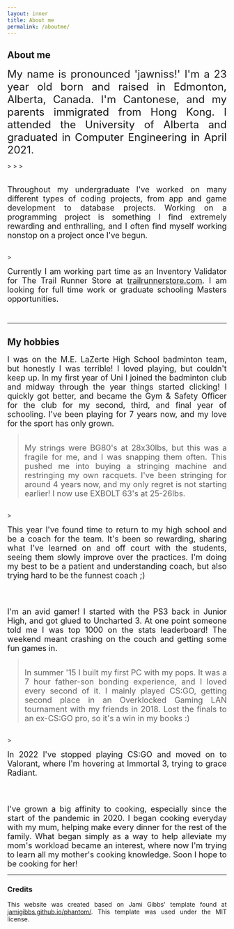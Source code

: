 ```yaml
---
layout: inner
title: About me
permalink: /aboutme/
---
```


<style>
.dark-mode-blockquote {
  border-left: 5px solid white;
}

.dark-mode-hr {
  border-top: 3px solid white;
}
</style>

<!-- Not sure why the text font is different -->
  <div>
  <!-- h2 I think is header 2 -->
    <h2> About me </h2>
    <!-- Most likely p for paragraph -->
    <p align=justify> <font size="5"> My name is pronounced 'jawniss!' I'm a 23 year old born and raised in Edmonton, Alberta, Canada. I'm Cantonese, and my parents immigrated from Hong Kong. I attended the University of Alberta and graduated in Computer Engineering in April 2021. </font></p>
  </div>
>
>
> <div align=justify> <p> <font size="4"> <br> Throughout my undergraduate I've worked on many different types of coding projects, from app and game development to database projects. Working on a programming project is something I find extremely rewarding and enthralling, and I often find myself working nonstop on a project once I've begun. </font> </p></div>
<br>
> <div align=justify> <p> <font size="4"> Currently I am working part time as an Inventory Validator for The Trail Runner Store at <a href="https://www.trailrunnerstore.com">trailrunnerstore.com</a>. I am looking for full time work or graduate schooling Masters opportunities. </font> </p> </div>
<br>

---

## My hobbies

<div align=justify> <p> <font size="4"> I was on the M.E. LaZerte High School badminton team, but honestly I was terrible! I loved playing, but couldn't keep up. In my first year of Uni I joined the badminton club and midway through the year things started clicking! I quickly got better, and became the Gym & Safety Officer for the club for my second, third, and final year of schooling. I've been playing for 7 years now, and my love for the sport has only grown. </font></p></div>

> <div align=justify> <p> <font size="4"> <br> My strings were BG80's at 28x30lbs, but this was a fragile for me, and I was snapping them often. This pushed me into buying a stringing machine and restringing my own racquets. I've been stringing for around 4 years now, and my only regret is not starting earlier! I now use EXBOLT 63's at 25-26lbs. </font> </p></div> 
<br>
> <div align=justify> <p> <font size="4"> This year I've found time to return to my high school and be a coach for the team. It's been so rewarding, sharing what I've learned on and off court with the students, seeing them slowly improve over the practices. I'm doing my best to be a patient and understanding coach, but also trying hard to be the funnest coach ;) </font></p> </div>

<br>
<br>

<div align=justify> <p> <font size="4"> I'm an avid gamer! I started with the PS3 back in Junior High, and got glued to Uncharted 3. At one point someone told me I was top 1000 on the stats leaderboard! The weekend meant crashing on the couch and getting some fun games in. </font> </p> </div> 

> <div align=justify> <p> <font size="4"> <br> In summer '15 I built my first PC with my pops. It was a 7 hour father-son bonding experience, and I loved every second of it. I mainly played CS:GO, getting second place in an Overklocked Gaming LAN tournament with my friends in 2018. Lost the finals to an ex-CS:GO pro, so it's a win in my books :) </font> </p> </div>
<br>
> <div align=justify> <p> <font size="4"> In 2022 I've stopped playing CS:GO and moved on to Valorant, where I'm hovering at Immortal 3, trying to grace Radiant. </font> </p> </div> 

<br>
<br>

<div align=justify> <p> <font size="4"> I've grown a big affinity to cooking, especially since the start of the pandemic in 2020. I began cooking everyday with my mum, helping make every dinner for the rest of the family. What began simply as a way to help alleviate my mom's workload became an interest, where now I'm trying to learn all my mother's cooking knowledge. Soon I hope to be cooking for her! </font></p></div>

---

### Credits

<div align=justify> <p> This website was created based on Jami Gibbs' template found at <a href="http://jamigibbs.github.io/phantom/">jamigibbs.github.io/phantom/</a>. This template was used under the MIT license. </p>

<br>
<br>

<!-- <p> The open source darkmode widget can be found at <a href="https://darkmodejs.learn.uno">darkmodejs.learn.uno</a>.</p> -->
</div> 
